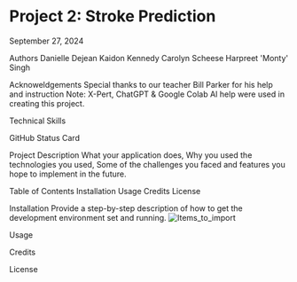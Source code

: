# Project 2: Stroke Prediction
September 27, 2024

Authors
   Danielle Dejean
   Kaidon Kennedy
   Carolyn Scheese
   Harpreet 'Monty' Singh

Acknoweldgements 
    Special thanks to our teacher Bill Parker for his help and instruction
    Note: X-Pert, ChatGPT & Google Colab AI help were used in creating this project. 

 Technical Skills
 
 GitHub Status Card 

Project Description 
     What your application does,
     Why you used the technologies you used,
     Some of the challenges you faced and features you hope to implement in the future.

Table of Contents 
Installation
Usage
Credits
License



Installation 
    Provide a step-by-step description of how to get the development environment set and running. 
    ![Items_to_import](https://github.com/user-attachments/assets/45735578-4342-4887-b5c8-b4114684978b)


Usage

Credits 

License 
